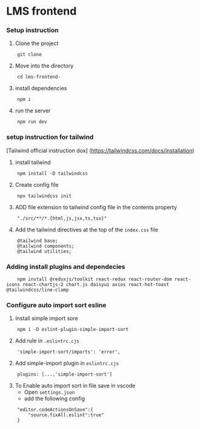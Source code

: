 # LMS frontend

### Setup instruction

1. Clone the project

```
    git clone 
```

2. Move into the directory

```
    cd lms-frontend-
```

3. install dependencies

```
    npm i
```

4. run the server

```
    npm run dev
```

### setup instruction for tailwind

[Tailwind official instruction dox] (https://tailwindcss.com/docs/installation)

1. install tailwind
```
    npm install -D tailwindcss
```

2. Create config file
```
    npx tailwindcss init
```

3. ADD file extension to tailwind config file in the contents property
```
    "./src/**/*.{html,js,jsx,ts,tsx}"
```

4. Add the tailwind directives at the top of the `index.css` file
```
    @tailwind base;
    @tailwind components;
    @tailwind utilities;
```

### Adding install plugins and dependecies

```
    npm install @reduxjs/toolkit react-redux react-router-dom react-icons react-chartjs-2 chart.js daisyui axios react-hot-toast @tailwindcss/line-clamp
```

### Configure auto import sort esline

1. Install simple import sore

```
    npm i -D eslint-plugin-simple-import-sort
```

2. Add rule in `.eslintrc.cjs`
```
    'simple-import-sort/imports': 'error',
```

2. Add  simple-import plugin in `eslintrc.cjs`
```
    plugins: [...,'simple-import-sort']
```

3. To Enable auto import sort in file save in vscode
    - Open  `settings.json`
    - add the following config
```
    "editor.codeActionsOnSave":{
        "source.fixAll.eslint":true"
    }
```